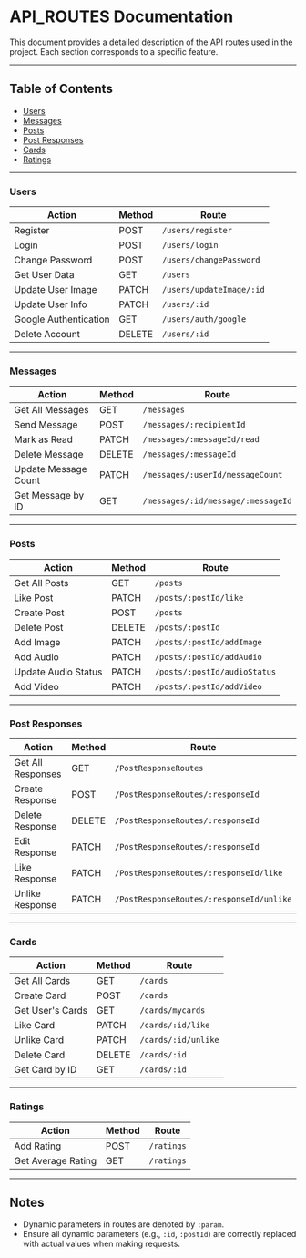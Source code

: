# API_ROUTES Documentation

This document provides a detailed description of the API routes used in the project. Each section corresponds to a specific feature.

---

## Table of Contents
- [Users](#users)
- [Messages](#messages)
- [Posts](#posts)
- [Post Responses](#post-responses)
- [Cards](#cards)
- [Ratings](#ratings)

---

### Users
| Action               | Method | Route                                   |
|----------------------|--------|-----------------------------------------|
| Register             | POST   | `/users/register`                      |
| Login                | POST   | `/users/login`                         |
| Change Password      | POST   | `/users/changePassword`                |
| Get User Data        | GET    | `/users`                               |
| Update User Image    | PATCH  | `/users/updateImage/:id`               |
| Update User Info     | PATCH  | `/users/:id`                           |
| Google Authentication| GET    | `/users/auth/google`                   |
| Delete Account       | DELETE | `/users/:id`                           |

---

### Messages
| Action               | Method | Route                                   |
|----------------------|--------|-----------------------------------------|
| Get All Messages     | GET    | `/messages`                            |
| Send Message         | POST   | `/messages/:recipientId`               |
| Mark as Read         | PATCH  | `/messages/:messageId/read`            |
| Delete Message       | DELETE | `/messages/:messageId`                 |
| Update Message Count | PATCH  | `/messages/:userId/messageCount`       |
| Get Message by ID    | GET    | `/messages/:id/message/:messageId`     |

---

### Posts
| Action               | Method | Route                                   |
|----------------------|--------|-----------------------------------------|
| Get All Posts        | GET    | `/posts`                               |
| Like Post            | PATCH  | `/posts/:postId/like`                  |
| Create Post          | POST   | `/posts`                               |
| Delete Post          | DELETE | `/posts/:postId`                       |
| Add Image            | PATCH  | `/posts/:postId/addImage`              |
| Add Audio            | PATCH  | `/posts/:postId/addAudio`              |
| Update Audio Status  | PATCH  | `/posts/:postId/audioStatus`           |
| Add Video            | PATCH  | `/posts/:postId/addVideo`              |

---

### Post Responses
| Action               | Method | Route                                   |
|----------------------|--------|-----------------------------------------|
| Get All Responses    | GET    | `/PostResponseRoutes`                  |
| Create Response      | POST   | `/PostResponseRoutes/:responseId`      |
| Delete Response      | DELETE | `/PostResponseRoutes/:responseId`      |
| Edit Response        | PATCH  | `/PostResponseRoutes/:responseId`      |
| Like Response        | PATCH  | `/PostResponseRoutes/:responseId/like` |
| Unlike Response      | PATCH  | `/PostResponseRoutes/:responseId/unlike`|

---

### Cards
| Action               | Method | Route                                   |
|----------------------|--------|-----------------------------------------|
| Get All Cards        | GET    | `/cards`                               |
| Create Card          | POST   | `/cards`                               |
| Get User's Cards     | GET    | `/cards/mycards`                       |
| Like Card            | PATCH  | `/cards/:id/like`                      |
| Unlike Card          | PATCH  | `/cards/:id/unlike`                    |
| Delete Card          | DELETE | `/cards/:id`                           |
| Get Card by ID       | GET    | `/cards/:id`                           |

---

### Ratings
| Action               | Method | Route                                   |
|----------------------|--------|-----------------------------------------|
| Add Rating           | POST   | `/ratings`                             |
| Get Average Rating   | GET    | `/ratings`                             |

---

## Notes
- Dynamic parameters in routes are denoted by `:param`.
- Ensure all dynamic parameters (e.g., `:id`, `:postId`) are correctly replaced with actual values when making requests.

